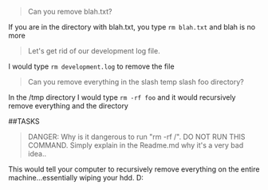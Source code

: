 > Can you remove blah.txt?

If you are in the directory with blah.txt, you type `rm blah.txt` and blah is no more

> Let's get rid of our development log file.

I would type `rm development.log` to remove the file

>Can you remove everything in the slash temp slash foo directory?

In the /tmp directory I would type `rm -rf foo` and it would recursively remove everything and the directory


##TASKS

>DANGER: Why is it dangerous to run "rm -rf /". DO NOT RUN THIS COMMAND. Simply explain in the Readme.md why it's a very bad idea..

This would tell your computer to recursively remove everything on the entire machine...essentially wiping your hdd. D:

